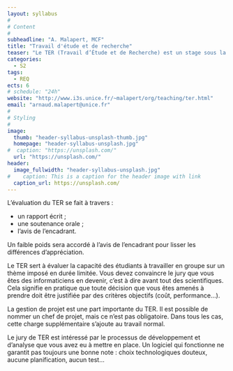 ```yaml
---
layout: syllabus
#
# Content
#
subheadline: "A. Malapert, MCF"
title: "Travail d'étude et de recherche"
teaser: "Le TER (Travail d’Étude et de Recherche) est un stage sous la direction d’un encadrant universitaire ou industriel qui s’effectue par groupe de 3 à 4 étudiants ou seul. Il sanctionne la fin du Master 1 et s’étend sur environ 3-4 mois (1 jour par semaine)."
categories:
  - S2
tags:
  - REQ
ects: 6
# schedule: "24h"
website: "http://www.i3s.unice.fr/~malapert/org/teaching/ter.html"
email: "arnaud.malapert@unice.fr"
#
# Styling
#
image:
  thumb: "header-syllabus-unsplash-thumb.jpg"
  homepage: "header-syllabus-unsplash.jpg"
#  caption: "https://unsplash.com/"
  url: "https://unsplash.com/"
header:
  image_fullwidth: "header-syllabus-unsplash.jpg"
#    caption: This is a caption for the header image with link
  caption_url: https://unsplash.com/  
---
```


L’évaluation du TER se fait à travers :

- un rapport écrit ;
- une soutenance orale ;
- l’avis de l’encadrant.

Un faible poids sera accordé à l’avis de l’encadrant pour lisser les différences d’appréciation.

Le TER sert à évaluer la capacité des étudiants à travailler en groupe sur un thème imposé en durée limitée. Vous devez convaincre le jury que vous êtes des informaticiens en devenir, c’est à dire avant tout des scientifiques. Cela signifie en pratique que toute décision que vous êtes amenés à prendre doit être justifiée par des critères objectifs (coût, performance…).

La gestion de projet est une part importante du TER. Il est possible de nommer un chef de projet, mais ce n’est pas obligatoire. Dans tous les cas, cette charge supplémentaire s’ajoute au travail normal.

Le jury de TER est intéressé par le processus de développement et d’analyse que vous avez eu à mettre en place. Un logiciel qui fonctionne ne garantit pas toujours une bonne note : choix technologiques douteux, aucune planification, aucun test… 

